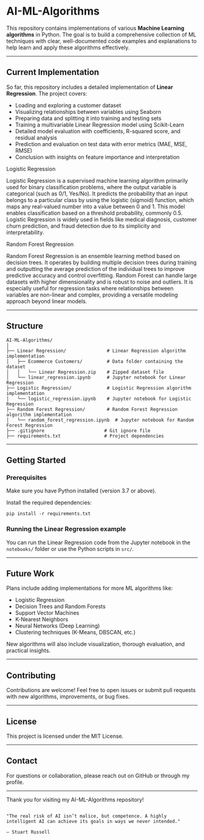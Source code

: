 # AI-ML-Algorithms

This repository contains implementations of various **Machine Learning algorithms** in Python. The goal is to build a comprehensive collection of ML techniques with clear, well-documented code examples and explanations to help learn and apply these algorithms effectively.

---

## Current Implementation

So far, this repository includes a detailed implementation of **Linear Regression**. The project covers:

- Loading and exploring a customer dataset
- Visualizing relationships between variables using Seaborn
- Preparing data and splitting it into training and testing sets
- Training a multivariable Linear Regression model using Scikit-Learn
- Detailed model evaluation with coefficients, R-squared score, and residual analysis
- Prediction and evaluation on test data with error metrics (MAE, MSE, RMSE)
- Conclusion with insights on feature importance and interpretation

Logistic Regression

Logistic Regression is a supervised machine learning algorithm primarily used for binary classification problems, where the output variable is categorical (such as 0/1, Yes/No). It predicts the probability that an input belongs to a particular class by using the logistic (sigmoid) function, which maps any real-valued number into a value between 0 and 1. This model enables classification based on a threshold probability, commonly 0.5. Logistic Regression is widely used in fields like medical diagnosis, customer churn prediction, and fraud detection due to its simplicity and interpretability.

Random Forest Regression

Random Forest Regression is an ensemble learning method based on decision trees. It operates by building multiple decision trees during training and outputting the average prediction of the individual trees to improve predictive accuracy and control overfitting. Random Forest can handle large datasets with higher dimensionality and is robust to noise and outliers. It is especially useful for regression tasks where relationships between variables are non-linear and complex, providing a versatile modeling approach beyond linear models.

---

## Structure

```
AI-ML-Algorithms/
│
├── Linear Regression/               # Linear Regression algorithm implementation
│   ├── Ecommerce Customers/         # Data folder containing the dataset
│   │   └── Linear Regression.zip    # Zipped dataset file
│   └── linear_regression.ipynb      # Jupyter notebook for Linear Regression
├── Logistic Regression/             # Logistic Regression algorithm implementation
│   └── logistic_regression.ipynb    # Jupyter notebook for Logistic Regression
├── Random Forest Regression/        # Random Forest Regression algorithm implementation
│   └── random_forest_regression.ipynb  # Jupyter notebook for Random Forest Regression
├── .gitignore                      # Git ignore file
├── requirements.txt                # Project dependencies
```

---

## Getting Started

### Prerequisites

Make sure you have Python installed (version 3.7 or above).

Install the required dependencies:

```
pip install -r requirements.txt
```

### Running the Linear Regression example

You can run the Linear Regression code from the Jupyter notebook in the `notebooks/` folder or use the Python scripts in `src/`.

---

## Future Work

Plans include adding implementations for more ML algorithms like:

- Logistic Regression
- Decision Trees and Random Forests
- Support Vector Machines
- K-Nearest Neighbors
- Neural Networks (Deep Learning)
- Clustering techniques (K-Means, DBSCAN, etc.)

New algorithms will also include visualization, thorough evaluation, and practical insights.

---

## Contributing

Contributions are welcome! Feel free to open issues or submit pull requests with new algorithms, improvements, or bug fixes.

---

## License

This project is licensed under the MIT License.

---

## Contact

For questions or collaboration, please reach out on GitHub or through my profile.

---

Thank you for visiting my AI-ML-Algorithms repository!

```

"The real risk of AI isn’t malice, but competence. A highly intelligent AI can achieve its goals in ways we never intended."

— Stuart Russell
